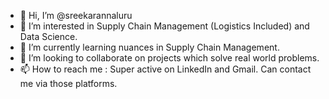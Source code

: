 - 👋 Hi, I’m @sreekarannaluru
- 👀 I’m interested in Supply Chain Management (Logistics Included) and Data Science.
- 🌱 I’m currently learning nuances in Supply Chain Management.
- 💞️ I’m looking to collaborate on projects which solve real world problems.
- 📫 How to reach me : Super active on LinkedIn and Gmail. Can contact me via those platforms.

<!---
sreekarannaluru/sreekarannaluru is a ✨ special ✨ repository because its `README.md` (this file) appears on your GitHub profile.
You can click the Preview link to take a look at your changes.
--->
